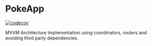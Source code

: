 # PokeApp

[![codecov](https://codecov.io/gh/bocato/PokeApp/branch/master/graph/badge.svg)](https://codecov.io/gh/bocato/PokeApp)


MVVM Architecture Implementation using coordinators, routers and avoiding third party dependencies.
 